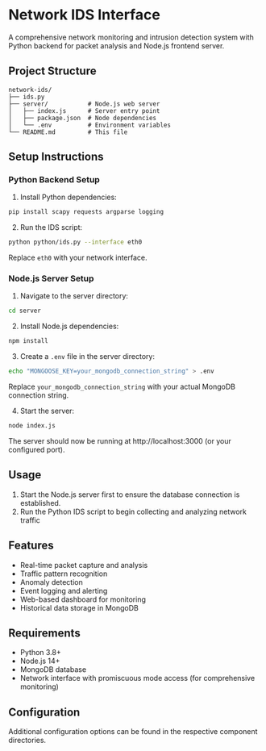 # Network IDS Interface

A comprehensive network monitoring and intrusion detection system with Python backend for packet analysis and Node.js frontend server.

## Project Structure

```
network-ids/          
├── ids.py        
├── server/           # Node.js web server
│   ├── index.js      # Server entry point
│   ├── package.json  # Node dependencies
│   └── .env          # Environment variables 
└── README.md         # This file
```

## Setup Instructions

### Python Backend Setup

1. Install Python dependencies:

```bash
pip install scapy requests argparse logging
```

2. Run the IDS script:

```bash
python python/ids.py --interface eth0
```

Replace `eth0` with your network interface.

### Node.js Server Setup

1. Navigate to the server directory:

```bash
cd server
```

2. Install Node.js dependencies:

```bash
npm install
```

3. Create a `.env` file in the server directory:

```bash
echo "MONGOOSE_KEY=your_mongodb_connection_string" > .env
```

Replace `your_mongodb_connection_string` with your actual MongoDB connection string.

4. Start the server:

```bash
node index.js
```

The server should now be running at http://localhost:3000 (or your configured port).

## Usage

1. Start the Node.js server first to ensure the database connection is established.
2. Run the Python IDS script to begin collecting and analyzing network traffic

## Features

- Real-time packet capture and analysis
- Traffic pattern recognition
- Anomaly detection
- Event logging and alerting
- Web-based dashboard for monitoring
- Historical data storage in MongoDB

## Requirements

- Python 3.8+
- Node.js 14+
- MongoDB database
- Network interface with promiscuous mode access (for comprehensive monitoring)

## Configuration

Additional configuration options can be found in the respective component directories.
